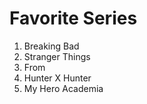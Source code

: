 # Favorite Series
1. Breaking Bad
2. Stranger Things
3. From
4. Hunter X Hunter
5. My Hero Academia
